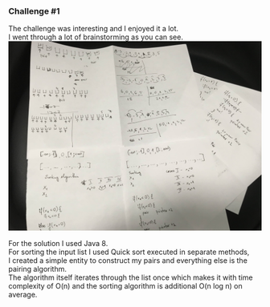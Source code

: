 ### Challenge #1

The challenge was interesting and I enjoyed it a lot.<br />
I went through a lot of brainstorming as you can see.
![Challenge notes](docs/notes.JPG)

For the solution I used Java 8.<br />
For sorting the input list I used Quick sort executed in separate methods, <br />
I created a simple entity to construct my pairs and everything else is the pairing algorithm. <br />
The algorithm itself iterates through the list once which makes it with time complexity of O(n) 
and the sorting algorithm is additional O(n log n) on average.